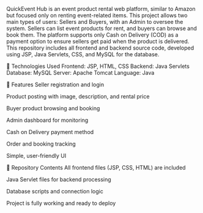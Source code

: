 QuickEvent Hub is an event product rental web platform, similar to Amazon but focused only on renting event-related items. This project allows two main types of users: Sellers and Buyers, with an Admin to oversee the system.
Sellers can list event products for rent, and buyers can browse and book them. The platform supports only Cash on Delivery (COD) as a payment option to ensure sellers get paid when the product is delivered.
This repository includes all frontend and backend source code, developed using JSP, Java Servlets, CSS, and MySQL for the database.

🔧 Technologies Used
Frontend: JSP, HTML, CSS
Backend: Java Servlets
Database: MySQL
Server: Apache Tomcat
Language: Java

🚀 Features
Seller registration and login

Product posting with image, description, and rental price

Buyer product browsing and booking

Admin dashboard for monitoring

Cash on Delivery payment method

Order and booking tracking

Simple, user-friendly UI

📁 Repository Contents
All frontend files (JSP, CSS, HTML) are included

Java Servlet files for backend processing

Database scripts and connection logic

Project is fully working and ready to deploy

